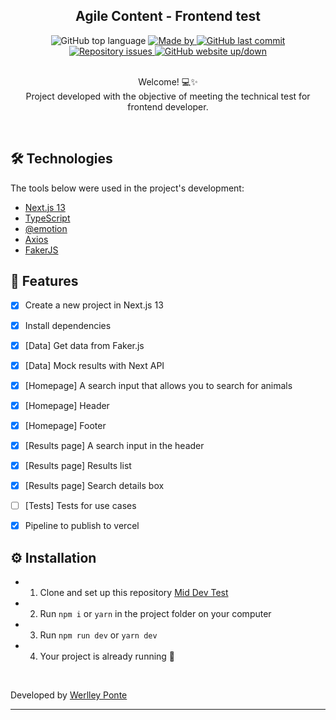 <h2 align="center">Agile Content - Frontend test</h2>

<div align="center">
  <img alt="GitHub top language" src="https://img.shields.io/github/languages/top/werlleyg/agile-content-frontend-test?color=9747FF">

  <a href="https://www.linkedin.com/in/werlleyg/" target="_blank" rel="noopener noreferrer">
    <img alt="Made by" src="https://img.shields.io/badge/developed%20by-Werlley Ponte-9747FF">
  </a>
  
  <a href="https://github.com/werlleyh/agile-content-frontend-test/commits/main">
    <img alt="GitHub last commit" src="https://img.shields.io/github/last-commit/werlleyg/agile-content-frontend-test?color=9747FF">
  </a>

  <a href="https://github.com/werlleyg/agile-content-frontend-test/issues">
    <img alt="Repository issues" src="https://img.shields.io/github/issues/werlleyg/agile-content-frontend-test?color=9747FF">
  </a>

  <a href="https://#">
    <img alt="GitHub website up/down" src="https://img.shields.io/website-up-down-green-red/https/agile-content-frontend-test.vercel.app.svg">
  </a>
</div>
<br/>
<p align="center">
  Welcome! 💻✨<br/>
  Project developed with the objective of meeting the technical test for frontend developer.
</p>

<br/>

## 🛠 Technologies

The tools below were used in the project's development:

-   [Next.js 13](https://nextjs.org/)
-   [TypeScript](https://www.typescriptlang.org/)
-   [@emotion](https://emotion.sh/docs/introduction)
-   [Axios](https://axios-http.com/)
-   [FakerJS](https://fakerjs.dev/)


## :space_invader: Features

- [x] Create a new project in Next.js 13
- [x] Install dependencies
- [x] [Data] Get data from Faker.js
- [x] [Data] Mock results with Next API
- [x] [Homepage] A search input that allows you to search for animals
- [x] [Homepage] Header
- [x] [Homepage] Footer
- [x] [Results page] A search input in the header
- [x] [Results page] Results list
- [x] [Results page] Search details box
- [ ] [Tests] Tests for use cases
- [x] Pipeline to publish to vercel


## ⚙ Installation

-   1. Clone and set up this repository [Mid Dev Test](https://github.com/werlleyg/agile-content-frontend-test)
-   2. Run `npm i` or `yarn` in the project folder on your computer
-   3. Run `npm run dev` or `yarn dev`
-   4. Your project is already running 🔭
       
<br/>

Developed by [Werlley Ponte](https://linkedin.com/in/werlleyg)

---
